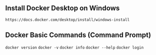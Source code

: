 Install Docker Desktop on Windows
---------------------------------
``
https://docs.docker.com/desktop/install/windows-install
``

Docker Basic Commands (Command Prompt)
--------------------------------------
``
docker version
``
``
docker -v
``
``
docker info
``
``
docker --help
``
``
docker login
``
